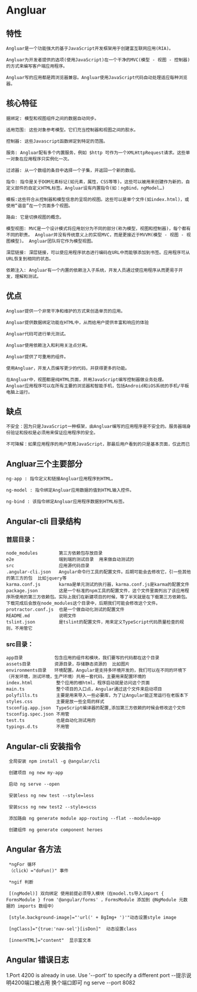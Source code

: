 # Angluar

## 特性
   
    Angluar是一个功能强大的基于JavaScript开发框架用于创建富互联网应用(RIA)。

    Angluar为开发者提供的选项(使用JavaScript)在一个干净的MVC(模型 - 视图 - 控制器)的方式来编写客户端应用程序。

    Angluar写的应用都是跨浏览器兼容。Angluar使用JavaScript代码自动处理适应每种浏览器。

## 核心特征
   
    据绑定: 模型和视图组件之间的数据自动同步。

	适用范围: 这些对象参考模型。它们充当控制器和视图之间的胶水。

	控制器: 这些Javascript函数绑定到特定的范围。

	服务: Angluar配有多个内置服务，例如 $http 可作为一个XMLHttpRequest请求。这些单一对象在应用程序只实例化一次。

	过滤器: 从一个数组的条目中选择一个子集，并返回一个新的数组。

	指令: 指令是关于DOM元素标记(如元素，属性，CSS等等)。这些可以被用来创建作为新的，自定义部件的自定义HTML标签。Angluar设有内置指令(如：ngBind，ngModel…)

	模板:这些符合从控制器和模型信息的呈现的视图。这些可以是单个文件(如index.html)，或使用“谐音”在一个页面多个视图。

	路由: 它是切换视图的概念。

	模型视图: MVC是一个设计模式将应用划分为不同的部分(称为模型，视图和控制器)，每个都有不同的职责。 Angluar并没有传统意义上的实现MVC，而是更接近于MVVM(模型 - 视图 - 视图模型)。 Angluar团队将它作为模型视图。

	深层链接: 深层链接，可以使应用程序状态进行编码在URL中而能够添加到书签。应用程序可从URL恢复到相同的状态。

	依赖注入: Angluar有一个内置的依赖注入子系统，开发人员通过使应用程序从而更易于开发，理解和测试。


## 优点

	Angluar提供一个非常干净和维护的方式来创造单页的应用。

	Angluar提供数据绑定功能在HTML中，从而给用户提供丰富和响应的体验

	Angluar代码可进行单元测试。

	Angluar使用依赖注入和利用关注点分离。

	Angluar提供了可重用的组件。

	使用Angluar，开发人员编写更少的代码，并获得更多的功能。

	在Angluar中，视图都是纯HTML页面，并用JavaScript编写控制器做业务处理。 
	Angluar应用程序可以在所有主要的浏览器和智能手机，包括Android和iOS系统的手机/平板电脑上运行。

## 缺点

	不安全：因为只是JavaScript一种框架，由Angluar编写的应用程序是不安全的。服务器端身份验证和授权是必须用来保证应用程序的安全。

	不可降解：如果应用程序的用户禁用JavaScript，那最后用户看到的只是基本页面，仅此而已

## Angluar三个主要部分

	ng-app : 指令定义和链接Angluar应用程序到HTML。

	ng-model : 指令绑定Angluar应用数据的值到HTML输入控件。

	ng-bind : 该指令绑定Angluar应用程序数据到HTML标签。



## Angular-cli 目录结构

 ### 首层目录：

	node_modules        第三方依赖包存放目录
	e2e                 端到端的测试目录  用来做自动测试的
	src                 应用源代码目录 
	.angular-cli.json   Angular命令行工具的配置文件。后期可能会去修改它，引一些其他的第三方的包  比如jquery等
	karma.conf.js       karma是单元测试的执行器，karma.conf.js是karma的配置文件
	package.json        这是一个标准的npm工具的配置文件，这个文件里面列出了该应用程序所使用的第三方依赖包。实际上我们在新建项目的时候，等了半天就是在下载第三方依赖包。下载完成后会放在node_modules这个目录中，后期我们可能会修改这个文件。
	protractor.conf.js  也是一个做自动化测试的配置文件
	README.md           说明文件
	tslint.json         是tslint的配置文件，用来定义TypeScript代码质量检查的规则，不用管它

 ### src目录：

	app目录            包含应用的组件和模块，我们要写的代码都在这个目录
	assets目录         资源目录，存储静态资源的  比如图片
	environments目录   环境配置。Angular是支持多环境开发的，我们可以在不同的环境下（开发环境，测试环境，生产环境）共用一套代码，主要用来配置环境的
	index.html         整个应用的根html，程序启动就是访问这个页面
	main.ts            整个项目的入口点，Angular通过这个文件来启动项目
	polyfills.ts       主要是用来导入一些必要库，为了让Angular能正常运行在老版本下
	styles.css         主要是放一些全局的样式
	tsconfig.app.json  TypeScript编译器的配置,添加第三方依赖的时候会修改这个文件
	tsconfig.spec.json 不用管
	test.ts            也是自动化测试用的
	typings.d.ts       不用管

 
## Angular-cli 安装指令

     全局安装 npm install -g @angular/cli
	 
     创建项目 ng new my-app
	 
     启动 ng serve --open
	 
	 安装less ng new test --style=less
	 
	 安装scss ng new test2 --style=scss
	 
	 添加路由 ng generate module app-routing --flat --module=app
	 
	 创建组件 ng generate component heroes
	 

	 
## Angular 各方法

     *ngFor 循环
	 （click）="doFun()" 事件
	 
	 *ngif 判断
	 
	 [(ngModel)] 双向绑定 使用前提必须导入模块（在model.ts导入import { FormsModule } from '@angular/forms' ，FormsModule 添加到 @NgModule 元数据的 imports 数组中）
	 
	 [style.background-image]="'url(' + BgImg+ ')'"动态设置style image
	 
	 [ngClass]="{true:'nav-sel'}[isDon]"  动态设置class
	 
	 [innerHTML]="content"  显示富文本
## Angular 错误日志
   1.Port 4200 is already in use. Use '--port' to specify a different port   --提示说明4200端口被占用 换个端口即可   ng serve --port 8082








	 
	 